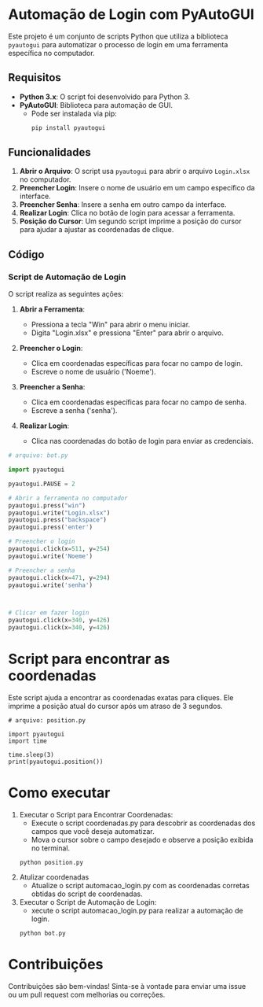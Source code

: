 # Automação de Login com PyAutoGUI

Este projeto é um conjunto de scripts Python que utiliza a biblioteca `pyautogui` para automatizar o processo de login em uma ferramenta específica no computador. 

## Requisitos

- **Python 3.x**: O script foi desenvolvido para Python 3.
- **PyAutoGUI**: Biblioteca para automação de GUI.
  - Pode ser instalada via pip:
    ```bash
    pip install pyautogui
    ```

## Funcionalidades

1. **Abrir o Arquivo**: O script usa `pyautogui` para abrir o arquivo `Login.xlsx` no computador.
2. **Preencher Login**: Insere o nome de usuário em um campo específico da interface.
3. **Preencher Senha**: Insere a senha em outro campo da interface.
4. **Realizar Login**: Clica no botão de login para acessar a ferramenta.
5. **Posição do Cursor**: Um segundo script imprime a posição do cursor para ajudar a ajustar as coordenadas de clique.

## Código

### Script de Automação de Login

O script realiza as seguintes ações:

1. **Abrir a Ferramenta**:
   - Pressiona a tecla "Win" para abrir o menu iniciar.
   - Digita "Login.xlsx" e pressiona "Enter" para abrir o arquivo.

2. **Preencher o Login**:
   - Clica em coordenadas específicas para focar no campo de login.
   - Escreve o nome de usuário ('Noeme').

3. **Preencher a Senha**:
   - Clica em coordenadas específicas para focar no campo de senha.
   - Escreve a senha ('senha').

4. **Realizar Login**:
   - Clica nas coordenadas do botão de login para enviar as credenciais.

```python
# arquivo: bot.py

import pyautogui

pyautogui.PAUSE = 2

# Abrir a ferramenta no computador
pyautogui.press("win")
pyautogui.write("Login.xlsx")
pyautogui.press("backspace")
pyautogui.press('enter')

# Preencher o login
pyautogui.click(x=511, y=254)
pyautogui.write('Noeme')

# Preencher a senha
pyautogui.click(x=471, y=294)
pyautogui.write('senha')



# Clicar em fazer login
pyautogui.click(x=340, y=426)
pyautogui.click(x=340, y=426)
```
# Script para encontrar as coordenadas 
Este script ajuda a encontrar as coordenadas exatas para cliques. Ele imprime a posição atual do cursor após um atraso de 3 segundos.
```
# arquivo: position.py

import pyautogui
import time

time.sleep(3)
print(pyautogui.position())
```
# Como executar 
1. Executar o Script para Encontrar Coordenadas:
   - Execute o script coordenadas.py para descobrir as coordenadas dos campos que você deseja automatizar.
   - Mova o cursor sobre o campo desejado e observe a posição exibida no terminal.
   ```
   python position.py
   ```
2. Atulizar coordenadas
   - Atualize o script automacao_login.py com as coordenadas corretas obtidas do script de coordenadas.
3. Executar o Script de Automação de Login:
   - xecute o script automacao_login.py para realizar a automação de login.
   ```
   python bot.py
   ```
# Contribuições
Contribuições são bem-vindas! Sinta-se à vontade para enviar uma issue ou um pull request com melhorias ou correções.
   
